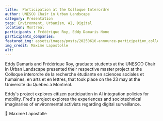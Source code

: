 ```yaml
---
title:  Participation at the Colloque Interordre
author: UNESCO Chair in Urban Landscape
category: Presentation
tags: Environment, Urbanism, AI, Digital
location: Montréal
participants : Frédérique Roy, Eddy Damaris Nono
participants_companies: 
featured_img: assets/images/posts/20250610-announce-participation_colloque_interordre.jpg
img_credit: Maxime Lapostolle
alt:
---
```


Eddy Damaris and Frédérique Roy, graduate students at the UNESCO Chair in Urban Landscape presented their respective master project at the Colloque interordre de la recherche étudiante en sciences sociales et humaines, en arts et en lettres, that took place on the 23 may at the Université du Québec à Montréal.

Eddy's project explores citizen participation in AI integration policies for mobility. Fred's project explores the experiences and sociotechnical imaginaries of environmental activists regarding digital surveillance.

📸 Maxime Lapostolle
